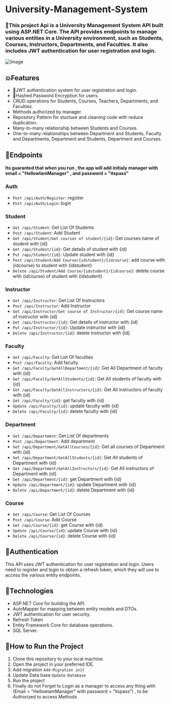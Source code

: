 # University-Management-System

<h3>🎯This project Api is a University Management System API built using ASP.NET Core. The API provides endpoints to manage various entities in a University environment, such as Students, Courses, Instructors, Departments, and Faculties. It also includes JWT authentication for user registration and login.</h3>

![Image](https://github.com/user-attachments/assets/a60dc2b1-f06c-4aeb-950a-452ffeb68450)

<h2>💥Features</h2>
<ul>
  <li>🔐JWT authentication system for user registration and login.</li>
  <li>🔑Hashed Password Encryption for users.</li>
  <li>CRUD operations for Students, Courses, Teachers, Departments, and Faculties.</li>
  <li>Methods authorized by manager.</li>
  <li>Repository Pattern for stucture and cleaning code with reduce duplication.</li>
  <li>Many-to-many relationship between Students and Courses.</li>
  <li>One-to-many relationships between Department and Students, Faculty and Departments, Department and Students, Department and Courses.</li>
</ul>

<h2>📌Endpoints</h2>

 <h4>Its guaranted that when you run , the app will add initialy manager with email = "HellowIamManager" , and password = "itspass"</h4>
 
<h3>Auth</h3>
<ul>
  <li><code>Post /api/Auth/Register</code>: register</li>    
  <li><code>Post /api/Auth/Login</code>: login</li>
</ul>


<h3>Student</h3>
<ul>
  <li><code>Get /api/Student</code>: Get List Of Students</li>
  <li><code>Post /api/Student</code>: Add Student</li>
  <li><code>Get /api/Student/Get courses of student/{id}</code>: Get courses name of student with {id}</li>
  <li><code>Get /api/Student/{id}</code>: Get details of student with {id}</li>
  <li><code>Put /api/Student/{id}</code>: Update student with {id}</li>
  <li><code>Post /api/Student/Add Course/{idstudent}/{idcourse}</code>: add course with {idcourse} to student with {idstudent}</li>
  <li><code>Delete /api/Student/Add Course/{idstudent}/{idcourse}</code>: delete course with {idcourse} of student with {idstudent}</li>
</ul>

<h3>Instructor</h3>
<ul>
  <li><code>Get /api/Instructor</code>: Get List Of Instructors</li>
  <li><code>Post /api/Instructor</code>: Add Instructor</li>
  <li><code>Get /api/Instructor/Get course of Instructor/{id}</code>: Get course name of instructor with {id}</li>
  <li><code>Get /api/Instructor/{id}</code>: Get details of instructor with {id}</li>
  <li><code>Put /api/Instructor/{id}</code>: Update instructor with {id}</li>
  <li><code>Delete /api/Instructor/{id}</code>: delete instructor with {id}</li>
</ul>

<h3>Faculty</h3>
<ul>
  <li><code>Get /api/Faculty</code>: Get List Of faculties</li>
  <li><code>Post /api/Faculty</code>: Add faculty</li>
  <li><code>Get /api/Faculty/GetAllDepartment/{id}</code>: Get All Department of faculty with {id}</li>
  <li><code>Get /api/Faculty/GetAllStudents/{id}</code>: Get All students of faculty with {id}</li>
  <li><code>Get /api/Faculty/GetAllInstructors/{id}</code>: Get All instructors of faculty with {id}</li>
  <li><code>Get /api/Faculty/{id}</code>: get faculty with {id}</li>
  <li><code>Update /api/Faculty/{id}</code>: update faculty with {id}</li>
  <li><code>Delete /api/Faculty/{id}</code>: delete faculty with {id}</li>
</ul>

<h3>Department</h3>
<ul>
  <li><code>Get /api/Department</code>: Get List Of departments</li>
  <li><code>Post /api/Department</code>: Add department</li>
  <li><code>Get /api/Department/GetAllCourses/{id}</code>: Get all courses of Department with {id}</li>
  <li><code>Get /api/Department/GetAllStudents/{id}</code>: Get All students of Department with {id}</li>
  <li><code>Get /api/Department/GetAllInstructors/{id}</code>: Get All instructors of Department with {id}</li>
  <li><code>Get /api/Department/{id}</code>: get Department with {id}</li>
  <li><code>Update /api/Department/{id}</code>: update Department with {id}</li>
  <li><code>Delete /api/Department/{id}</code>: delete Department with {id}</li>
</ul>

<h3>Course</h3>
<ul>
  <li><code>Get /api/Course</code>: Get List Of Courses</li>
  <li><code>Post /api/Course</code>: Add Course</li>
  <li><code>Get /api/Course/{id}</code>: get Course with {id}</li>
  <li><code>Update /api/Course/{id}</code>: update Course with {id}</li>
  <li><code>Delete /api/Course/{id}</code>: delete Course with {id}</li>
</ul>

<h2>🔐Authentication</h2>
This API uses JWT authentication for user registration and login. Users need to register and login to obtain a refresh token, which they will use to access the various entity endpoints.

<h2>🥇Technologies </h2>
<ul>
  <li>ASP.NET Core for building the API.</li>
  <li>AutoMapper for mapping between entity models and DTOs.</li>
  <li>JWT authentication for user security.</li>
  <li>Refresh Token</li>
  <li>Entity Framework Core for database operations.</li>
  <li>SQL Server.</li>
</ul>

<h2>🌹How to Run the Project</h2>
<ol>
  <li>Clone this repository to your local machine.</li>
  <li>Open the project in your preferred IDE.</li>
  <li>Add migration <code>Add-Migration init</code></li>
  <li>Update Data base <code>Update-Database</code></li>
  <li>Run the project</li>
  <li>Finally do not Forget to Login as a manager to access any thing with (Email  = "HellowIamManager" with  password = "itspass") , to be Authorized to access Methods</li>
</ol>

